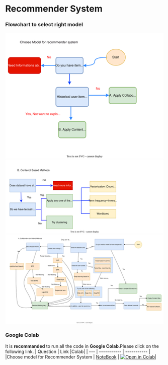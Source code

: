 # Recommender System

### Flowchart to select right model
<img src="./images/recommendations_system.svg">

<img src="./images/contant based method.svg">

<img src="./images/collaborative and hybrid.svg">

### Google Colab

 It is **recommanded** to run all the code in **Google Colab**.Please click on the following link.
 | Question  | Link  |Colab|
| --- | ----------- | ----------- | 
|Choose model for Recommender System | [NoteBook](https://github.com/csekankan/MTP-Recommender/blob/main/colab/Recommender_system_Model_Selection.ipynb) | [![Open in Colab](https://colab.research.google.com/assets/colab-badge.svg)](https://colab.research.google.com/drive/1UAgkbApjdq3rc1Oya9nu7CzgNjO3Kp_m#scrollTo=MDjIywVNWKNv)|





